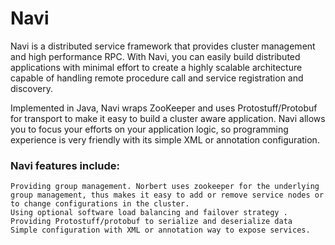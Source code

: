 Navi
=========
Navi is a distributed service framework that provides cluster management and high performance RPC. With Navi, you can easily build distributed applications with minimal effort to create a highly scalable architecture capable of handling remote procedure call and service registration and discovery.

Implemented in Java, Navi wraps ZooKeeper and uses Protostuff/Protobuf for transport to make it easy to build a cluster aware application. Navi allows you to focus your efforts on your application logic, so programming experience is very friendly with its simple XML or annotation configuration.

### Navi features include:
    Providing group management. Norbert uses zookeeper for the underlying group management, thus makes it easy to add or remove service nodes or to change configurations in the cluster.
    Using optional software load balancing and failover strategy .
    Providing Protostuff/protobuf to serialize and deserialize data
    Simple configuration with XML or annotation way to expose services.
